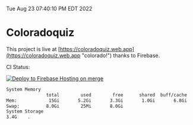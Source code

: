 Tue Aug 23 07:40:10 PM EDT 2022

# Coloradoquiz


This project is live at [https://coloradoquiz.web.app](https://coloradoquiz.web.app "colorado!") thanks to Firebase.

CI Status: 

[![Deploy to Firebase Hosting on merge](https://github.com/teamkushal/coloradoquiz/actions/workflows/firebase-hosting-merge.yml/badge.svg)](https://github.com/teamkushal/coloradoquiz/actions/workflows/firebase-hosting-merge.yml)

```bash
System Memory
               total        used        free      shared  buff/cache   available
Mem:            15Gi       5.2Gi       3.3Gi       1.0Gi       6.8Gi       8.7Gi
Swap:          8.0Gi        25Mi       8.0Gi
System Storage
3.4G	.
```
```bash
